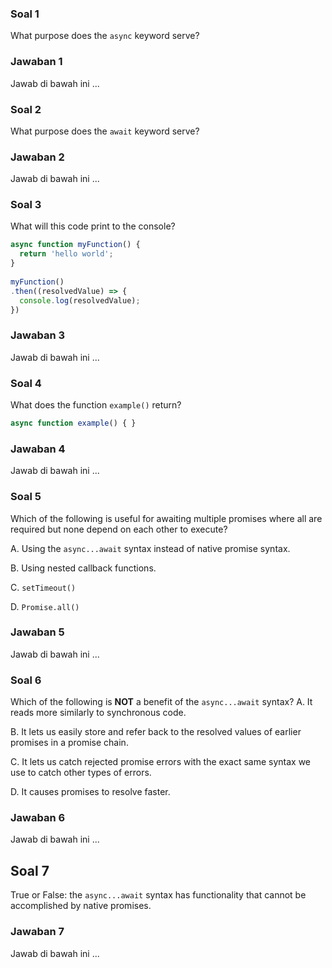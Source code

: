 ### Soal 1
What purpose does the `async` keyword serve?
### Jawaban 1
Jawab di bawah ini
...

### Soal 2
What purpose does the `await` keyword serve?
### Jawaban 2
Jawab di bawah ini
...

### Soal 3
What will this code print to the console?
```js
async function myFunction() { 
  return 'hello world';
}
 
myFunction()
.then((resolvedValue) => {
  console.log(resolvedValue);
})
```
### Jawaban 3
Jawab di bawah ini
...

### Soal 4
What does the function `example()` return?
```js
async function example() { }
```
### Jawaban 4
Jawab di bawah ini
...

### Soal 5
Which of the following is useful for awaiting multiple promises where all are required but none depend on each other to execute?

A. Using the `async...await` syntax instead of native promise syntax.

B. Using nested callback functions.

C. `setTimeout()`

D. `Promise.all()`
### Jawaban 5
Jawab di bawah ini
...

### Soal 6
Which of the following is **NOT** a benefit of the `async...await` syntax?
A. It reads more similarly to synchronous code.

B. It lets us easily store and refer back to the resolved values of earlier promises in a promise chain.

C. It lets us catch rejected promise errors with the exact same syntax we use to catch other types of errors.

D. It causes promises to resolve faster.
### Jawaban 6
Jawab di bawah ini
...

## Soal 7
True or False: the `async...await` syntax has functionality that cannot be accomplished by native promises.
### Jawaban 7
Jawab di bawah ini
...